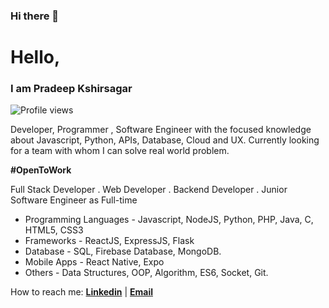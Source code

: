 ### Hi there 👋

<!---
Here are some ideas to get you started:

- 🔭 I’m currently working on ...
- 🌱 I’m currently learning ...
- 👯 I’m looking to collaborate on ...
- 🤔 I’m looking for help with ...
- 💬 Ask me about ...
- 📫 How to reach me: ...
- 😄 Pronouns: ...
- ⚡ Fun fact: ...


--->

# Hello,
### I am Pradeep Kshirsagar
![Profile views](https://gpvc.arturio.dev/pradeep99909)

  Developer, Programmer , Software Engineer with the focused knowledge about Javascript, Python, APIs, Database, Cloud and UX.
  Currently looking for a team with whom I can solve real world problem.
  
  **#OpenToWork**
  
  Full Stack Developer . Web Developer . Backend Developer . Junior Software Engineer as Full-time
  
* Programming Languages - Javascript, NodeJS, Python, PHP, Java, C, HTML5, CSS3
* Frameworks - ReactJS, ExpressJS, Flask
* Database - SQL, Firebase Database, MongoDB.
* Mobile Apps - React Native, Expo
* Others - Data Structures, OOP, Algorithm, ES6, Socket,  Git.


How to reach me: 
   **[Linkedin](https://www.linkedin.com/in/pradeep-kshirsagar-946348166/)**  | **[Email](mailto:pradeep99909@gmail.com)**




